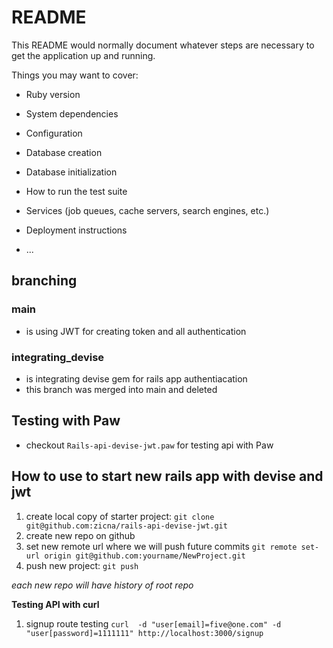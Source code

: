 # README

This README would normally document whatever steps are necessary to get the
application up and running.

Things you may want to cover:

* Ruby version

* System dependencies

* Configuration

* Database creation

* Database initialization

* How to run the test suite

* Services (job queues, cache servers, search engines, etc.)

* Deployment instructions

* ...

## branching
 ### main 
 - is using JWT for creating token and all authentication 

 ### integrating_devise
 - is integrating devise gem for rails app authentiacation
 - this branch was merged into main and deleted

## Testing with Paw
- checkout `Rails-api-devise-jwt.paw` for testing api with Paw

## How to use to start new rails app with devise and jwt

1. create local copy of starter project: `git clone git@github.com:zicna/rails-api-devise-jwt.git`
2. create new repo on github
3. set new remote url where we will push future commits `git remote set-url origin git@github.com:yourname/NewProject.git`
4. push new project: `git push`

*each new repo will have history of root repo*


**Testing API with curl**
1. signup route testing
`curl  -d "user[email]=five@one.com" -d "user[password]=1111111" http://localhost:3000/signup`
